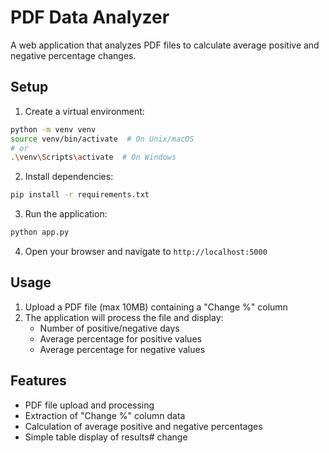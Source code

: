 # PDF Data Analyzer

A web application that analyzes PDF files to calculate average positive and negative percentage changes.

## Setup

1. Create a virtual environment:
```bash
python -m venv venv
source venv/bin/activate  # On Unix/macOS
# or
.\venv\Scripts\activate  # On Windows
```

2. Install dependencies:
```bash
pip install -r requirements.txt
```

3. Run the application:
```bash
python app.py
```

4. Open your browser and navigate to `http://localhost:5000`

## Usage

1. Upload a PDF file (max 10MB) containing a "Change %" column
2. The application will process the file and display:
   - Number of positive/negative days
   - Average percentage for positive values
   - Average percentage for negative values

## Features

- PDF file upload and processing
- Extraction of "Change %" column data
- Calculation of average positive and negative percentages
- Simple table display of results# change
